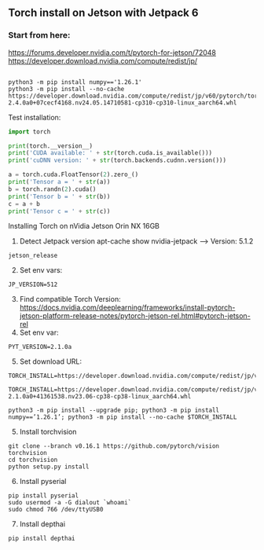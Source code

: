 ## Torch install on Jetson with Jetpack 6
### Start from here:


https://forums.developer.nvidia.com/t/pytorch-for-jetson/72048
https://developer.download.nvidia.com/compute/redist/jp/
```shell

python3 -m pip install numpy=='1.26.1'
python3 -m pip install --no-cache https://developer.download.nvidia.com/compute/redist/jp/v60/pytorch/torch-2.4.0a0+07cecf4168.nv24.05.14710581-cp310-cp310-linux_aarch64.whl
```

Test installation:
```python
import torch

print(torch.__version__)
print('CUDA available: ' + str(torch.cuda.is_available()))
print('cuDNN version: ' + str(torch.backends.cudnn.version()))

a = torch.cuda.FloatTensor(2).zero_()
print('Tensor a = ' + str(a))
b = torch.randn(2).cuda()
print('Tensor b = ' + str(b))
c = a + b
print('Tensor c = ' + str(c))
```



Installing Torch on nVidia Jetson Orin NX 16GB
1. Detect Jetpack version apt-cache show nvidia-jetpack —> Version: 5.1.2
```shell
jetson_release
```
2. Set env vars:
```shell
JP_VERSION=512
```
3. Find compatible Torch Version: https://docs.nvidia.com/deeplearning/frameworks/install-pytorch-jetson-platform-release-notes/pytorch-jetson-rel.html#pytorch-jetson-rel
4. Set env var:
```shell
PYT_VERSION=2.1.0a
```
5. Set download URL:
```shell
TORCH_INSTALL=https://developer.download.nvidia.com/compute/redist/jp/v$JP_VERSION/pytorch/$PYT_VERSION

TORCH_INSTALL=https://developer.download.nvidia.com/compute/redist/jp/v512/pytorch/torch-2.1.0a0+41361538.nv23.06-cp38-cp38-linux_aarch64.whl

python3 -m pip install --upgrade pip; python3 -m pip install numpy==’1.26.1’; python3 -m pip install --no-cache $TORCH_INSTALL  
```
5. Install torchvision
```shell
git clone --branch v0.16.1 https://github.com/pytorch/vision torchvision
cd torchvision
python setup.py install
```

6. Install pyserial
```shell
pip install pyserial
sudo usermod -a -G dialout `whoami`
sudo chmod 766 /dev/ttyUSB0
```

7. Install depthai
```shell
pip install depthai
```